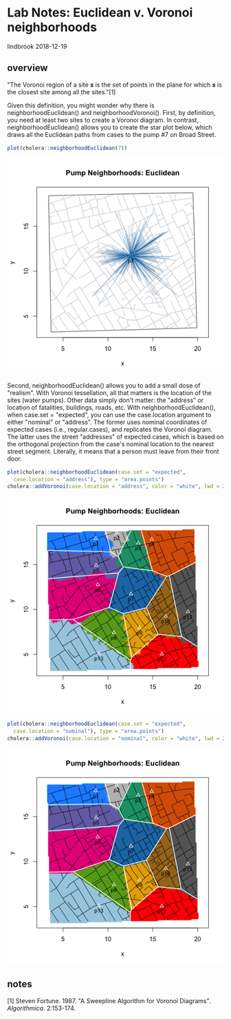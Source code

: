 Lab Notes: Euclidean v. Voronoi neighborhoods
================
lindbrook
2018-12-19

overview
--------

"The Voronoi region of a site ***s*** is the set of points in the plane for which ***s*** is the closest site among all the sites."[1]

Given this definition, you might wonder why there is neighborhoodEuclidean() and neighborhoodVoronoi(). First, by definition, you need at least two sites to create a Voronoi diagram. In contrast, neighborhoodEuclidean() allows you to create the star plot below, which draws all the Euclidean paths from cases to the pump \#7 on Broad Street.

``` r
plot(cholera::neighborhoodEuclidean(7))
```

![](euclidean.voronoi_files/figure-markdown_github/star-1.png)

Second, neighborhoodEuclidean() allows you to add a small dose of "realism". With Voronoi tessellation, all that matters is the location of the sites (water pumps). Other data simply don't matter: the "address" or location of fatalities, buildings, roads, etc. With neighborhoodEuclidean(), when case.set = "expected", you can use the case.location argument to either "nominal" or "address". The former uses nominal coordinates of expected cases (i.e., regular.cases), and replicates the Voronoi diagram. The latter uses the street "addresses" of expected cases, which is based on the orthogonal projection from the case's nominal location to the nearest street segment. Literally, it means that a person must leave from their front door.

``` r
plot(cholera::neighborhoodEuclidean(case.set = "expected",
  case.location = "address"), type = "area.points")
cholera::addVoronoi(case.location = "address", color = "white", lwd = 2)
```

![](euclidean.voronoi_files/figure-markdown_github/address-1.png)

``` r
plot(cholera::neighborhoodEuclidean(case.set = "expected",
  case.location = "nominal"), type = "area.points")
cholera::addVoronoi(case.location = "nominal", color = "white", lwd = 2)
```

![](euclidean.voronoi_files/figure-markdown_github/nominal-1.png)

notes
-----

[1] Steven Fortune. 1987. "A Sweepline Algorithm for Voronoi Diagrams". *Algorithmica*. 2:153-174.
